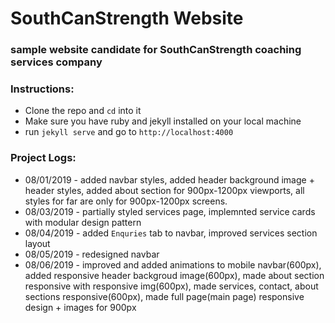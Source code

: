 # SouthCanStrength Website
### sample website candidate for SouthCanStrength coaching services company

### Instructions:
* Clone the repo and ```cd``` into it 
* Make sure you have ruby and jekyll installed on your local machine
* run ```jekyll serve``` and go to ```http://localhost:4000```

### Project Logs:
* 08/01/2019 - added navbar styles, added header background image + header styles, added about section for 900px-1200px viewports, all styles for far are only for 900px-1200px screens.
* 08/03/2019 - partially styled services page, implemnted service cards with modular design pattern
* 08/04/2019 - added `Enquries` tab to navbar, improved services section layout
* 08/05/2019 - redesigned navbar
* 08/06/2019 - improved and added animations to mobile navbar(600px), added responsive header backgroud image(600px), made about section responsive with responsive img(600px), made services, contact, about sections responsive(600px), made full page(main page) responsive design + images for 900px
